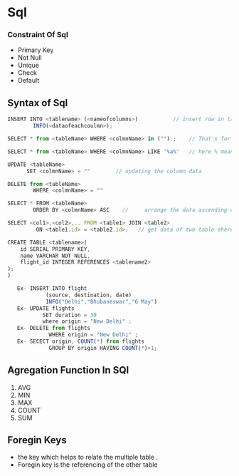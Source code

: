# Sql

### Constraint Of Sql
- Primary Key
- Not Null
- Unique
- Check
- Default

## Syntax of Sql
```javascript
INSERT INTO <tablename> (<nameofcolumns>)           // insert row in table 
        INFO(<dataofeachcoulmn>);

SELECT * from <tableName> WHERE <colmnName> in ("") ;    // That's for to find the data ehere <colmnName> consist in ()

SELECT * from <tableName> WHERE <colmnName> LIKE '%a%'   // here % means any character and this syntax means that find the data where the columnName contains "a" character and "%a%" means that any character then a follow of any charcter.

UPDATE <tableName> 
      SET <colmnName> = ""        // updating the colomn data 

DELETE from <tableName>
        WHERE <colmnName> = ""   

SELECT * FROM <tableName> 
        ORDER BY <colmnName> ASC    //     arrange the data ascending order by <colmnnAME>

SELECT <col1>,<col2>,.. FROM <table1> JOIN <table2>  
         ON <table1.id> = <table2.id>;   // get data of two table ehere one table              referencing to others

CREATE TABLE <tablename>(
    id SERIAL PRIMARY KEY,
    name VARCHAR NOT NULL,
    flight_id INTEGER REFERENCES <tablename2>
);
)

```

``` javascript
   Ex- INSERT INTO flight
            (source, destination, date)
            INFO("Delhi","Bhubaneswar","6 May")
   Ex- UPDATE flights
           SET duration = 30
           where origin = "New Delhi" ;
   Ex- DELETE from flights
             WHERE origin = "New Delhi" ;
   Ex- SECECT origin, COUNT(*) from flights 
             GROUP BY origin HAVING COUNT(*)>1;

```

## Agregation Function In SQl
1. AVG
2. MIN
3. MAX
4. COUNT
5. SUM

## Foregin Keys
- the key which helps to relate the multiple table .
- Foregin key is the referencing of the other table